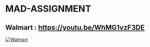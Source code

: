 # MAD-ASSIGNMENT

## Walmart :  https://youtu.be/WhMG1vzF3DE

[![Walmart](https://1000logos.net/wp-content/uploads/2017/05/Walmart-Logo.png)](https://youtu.be/WhMG1vzF3DE)
